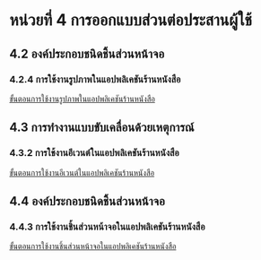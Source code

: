 # หน่วยที่ 4 การออกแบบส่วนต่อประสานผู้ใช้

## 4.2 องค์ประกอบชนิดชิ้นส่วนหน้าจอ 
### 4.2.4 การใช้งานรูปภาพในแอปพลิเคชันร้านหนังสือ

[ขั้นตอนการใช้งานรูปภาพในแอปพลิเคชันร้านหนังสือ](https://github.com/user-attachments/files/18552597/Blue.Purple.Futuristic.Modern.3D.Tech.Company.Business.Presentation.1.pdf)

## 4.3 การทำงานแบบขับเคลื่อนด้วยเหตุการณ์
### 4.3.2 การใช้งานอีเวนต์ในแอปพลิเคชันร้านหนังสือ

[ขั้นตอนการใช้งานอีเวนต์ในแอปพลิเคชันร้านหนังสือ](https://github.com/user-attachments/files/18552635/Blue.Purple.Futuristic.Modern.3D.Tech.Company.Business.Presentation.2.pdf)


## 4.4 องค์ประกอบชนิดชิ้นส่วนหน้าจอ
### 4.4.3 การใช้งานชิ้นส่วนหน้าจอในแอปพลิเคชันร้านหนังสือ

[ขั้นตอนการใช้งานชิ้นส่วนหน้าจอในแอปพลิเคชันร้านหนังสือ](https://github.com/user-attachments/files/18552529/4.4.3.pdf)
